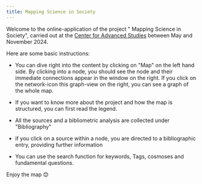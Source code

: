 ```yaml
---
title: Mapping Science in Society
---
```

Welcome to the online-application of the project " Mapping Science in Society", carried out at the [Center for Advanced Studies](https://www.eurac.edu/en/institutes-centers/center-for-advanced-studies) between May and November 2024.

Here are some basic instructions:

- You can dive right into the content by clicking on "Map" on the left hand side. By clicking into a node, you should see the node and their immediate connections appear in the window on the right. If you click on the network-icon this graph-view on the right, you can see a graph of the whole map. 

- If you want to know more about the project and how the map is structured, you can first read the legend.

- All the sources and a bibliometric analysis are collected under "Bibliography"

- if you click on a source within a node, you are directed to a bibliographic entry, providing further information

- You can use the search function for keywords, Tags, cosmoses and fundamental questions.

Enjoy the map 😊